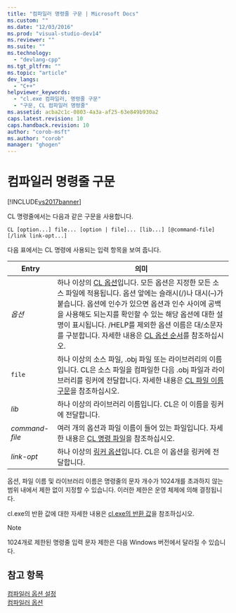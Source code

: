 ```yaml
---
title: "컴파일러 명령줄 구문 | Microsoft Docs"
ms.custom: ""
ms.date: "12/03/2016"
ms.prod: "visual-studio-dev14"
ms.reviewer: ""
ms.suite: ""
ms.technology: 
  - "devlang-cpp"
ms.tgt_pltfrm: ""
ms.topic: "article"
dev_langs: 
  - "C++"
helpviewer_keywords: 
  - "cl.exe 컴파일러, 명령줄 구문"
  - "구문, CL 컴파일러 명령줄"
ms.assetid: acba2c1c-0803-4a3a-af25-63e849b930a2
caps.latest.revision: 10
caps.handback.revision: 10
author: "corob-msft"
ms.author: "corob"
manager: "ghogen"
---
```

# 컴파일러 명령줄 구문
[!INCLUDE[vs2017banner](../../assembler/inline/includes/vs2017banner.md)]

CL 명령줄에서는 다음과 같은 구문을 사용합니다.  
  
```  
CL [option...] file... [option | file]... [lib...] [@command-file] [/link link-opt...]  
```  
  
 다음 표에서는 CL 명령에 사용되는 입력 항목을 보여 줍니다.  
  
|Entry|의미|  
|-----------|--------|  
|*옵션*|하나 이상의 [CL 옵션](../../build/reference/compiler-options.md)입니다.  모든 옵션은 지정한 모든 소스 파일에 적용됩니다.  옵션 앞에는 슬래시\(\/\)나 대시\(–\)가 붙습니다.  옵션에 인수가 있으면 옵션과 인수 사이에 공백을 사용해도 되는지를 확인할 수 있는 해당 옵션에 대한 설명이 표시됩니다.  \/HELP를 제외한 옵션 이름은 대\/소문자를 구분합니다.  자세한 내용은 [CL 옵션 순서](../../build/reference/order-of-cl-options.md)를 참조하십시오.|  
|`file`|하나 이상의 소스 파일, .obj 파일 또는 라이브러리의 이름입니다.  CL은 소스 파일을 컴파일한 다음 .obj 파일과 라이브러리를 링커에 전달합니다.  자세한 내용은 [CL 파일 이름 구문](../../build/reference/cl-filename-syntax.md)을 참조하십시오.|  
|*lib*|하나 이상의 라이브러리 이름입니다.  CL은 이 이름을 링커에 전달합니다.|  
|*command\-file*|여러 개의 옵션과 파일 이름이 들어 있는 파일입니다.  자세한 내용은 [CL 명령 파일](../../build/reference/cl-command-files.md)을 참조하십시오.|  
|*link\-opt*|하나 이상의 [링커 옵션](../../build/reference/linker-options.md)입니다.  CL은 이 옵션을 링커에 전달합니다.|  
  
 옵션, 파일 이름 및 라이브러리 이름은 명령줄의 문자 개수가 1024개를 초과하지 않는 범위 내에서 제한 없이 지정할 수 있습니다. 이러한 제한은 운영 체제에 의해 결정됩니다.  
  
 cl.exe의 반환 값에 대한 자세한 내용은 [cl.exe의 반환 값](../../build/reference/return-value-of-cl-exe.md)을 참조하십시오.  
  
> [!NOTE]
>  1024개로 제한된 명령줄 입력 문자 제한은 다음 Windows 버전에서 달라질 수 있습니다.  
  
## 참고 항목  
 [컴파일러 옵션 설정](../../build/reference/setting-compiler-options.md)   
 [컴파일러 옵션](../../build/reference/compiler-options.md)